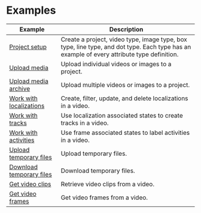 # Examples

| Example | Description |
| ------- | ----------- |
| [Project setup](setup_project.py) | Create a project, video type, image type, box type, line type, and dot type. Each type has an example of every attribute type definition. |
| [Upload media](upload_media.py) | Upload individual videos or images to a project. |
| [Upload media archive](upload_media_archive.py) | Upload multiple videos or images to a project. |
| [Work with localizations](localizations.py) | Create, filter, update, and delete localizations in a video. |
| [Work with tracks](tracks.py) | Use localization associated states to create tracks in a video. |
| [Work with activities](activities.py) | Use frame associated states to label activities in a video. |
| [Upload temporary files](upload_temporary_files.py) | Upload temporary files. |
| [Download temporary files](download_temporary_files.py) | Download temporary files. |
| [Get video clips](video_clips.py) | Retrieve video clips from a video. |
| [Get video frames](video_frames.py) | Get video frames from a video. |

